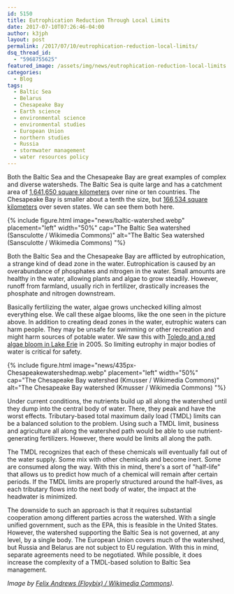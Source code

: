 ```yaml
---
id: 5150
title: Eutrophication Reduction Through Local Limits
date: 2017-07-10T07:26:46-04:00
author: k3jph
layout: post
permalink: /2017/07/10/eutrophication-reduction-local-limits/
dsq_thread_id:
  - "5968755625"
featured_image: /assets/img/news/eutrophication-reduction-local-limits.webp
categories:
  - Blog
tags:
  - Baltic Sea
  - Belarus
  - Chesapeake Bay
  - Earth science
  - environmental science
  - environmental studies
  - European Union
  - northern studies
  - Russia
  - stormwater management
  - water resources policy
---
```

Both the Baltic Sea and the Chesapeake Bay are great examples of
complex and diverse watersheds. The Baltic Sea is quite large and
has a catchment area of [1,641,650 square
kilometers](https://en.wikipedia.org/wiki/Baltic_Sea) over nine or
ten countries. The Chesapeake Bay is smaller about a tenth the size,
but [166,534 square
kilometers](https://en.wikipedia.org/wiki/Chesapeake_Bay) over seven
states. We can see them both here.

{% include figure.html image="news/baltic-watershed.webp" placement="left" width="50%"
   cap="The Baltic Sea watershed (Sansculotte / Wikimedia Commons)"
   alt="The Baltic Sea watershed (Sansculotte / Wikimedia Commons) "%}

Both the Baltic Sea and the Chesapeake Bay are afflicted by
eutrophication, a strange kind of dead zone in the water. Eutrophication
is caused by an overabundance of phosphates and nitrogen in the
water. Small amounts are healthy in the water, allowing plants and
algae to grow steadily. However, runoff from farmland, usually rich
in fertilizer, drastically increases the phosphate and nitrogen
downstream.

Basically fertilizing the water, algae grows unchecked killing
almost everything else. We call these algae blooms, like the one
seen in the picture above. In addition to creating dead zones in
the water, eutrophic waters can harm people. They may be unsafe for
swimming or other recreation and might harm sources of potable
water. We saw this with [Toledo and a red algae bloom in Lake
Erie](http://www.motherjones.com/food/2015/08/giant-toxic-algae-bloom-haunts-toledo/)
in 2005. So limiting eutrophy in major bodies of water is critical
for safety.

{% include figure.html image="news/435px-Chesapeakewatershedmap.webp" placement="left" width="50%"
   cap="The Chesapeake Bay watershed (Kmusser / Wikimedia Commons)"
   alt="The Chesapeake Bay watershed (Kmusser / Wikimedia Commons) "%} 
   
Under current conditions, the nutrients build up all along the
watershed until they dump into the central body of water. There,
they peak and have the worst effects. Tributary-based total maximum
daily load (TMDL) limits can be a balanced solution to the problem.
Using such a TMDL limit, business and agriculture all along the
watershed path would be able to use nutrient-generating fertilizers.
However, there would be limits all along the path.

The TMDL recognizes that each of these chemicals will eventually
fall out of the water supply. Some mix with other chemicals and
become inert. Some are consumed along the way. With this in mind,
there's a sort of "half-life" that allows us to predict how much
of a chemical will remain after certain periods. If the TMDL limits
are properly structured around the half-lives, as each tributary
flows into the next body of water, the impact at the headwater is
minimized.

The downside to such an approach is that it requires substantial
cooperation among different parties across the watershed. With a
single unified government, such as the EPA, this is feasible in the
United States. However, the watershed supporting the Baltic Sea is
not governed, at any level, by a single body. The European Union
covers much of the watershed, but Russia and Belarus are not subject
to EU regulation. With this in mind, separate agreements need to
be negotiated. While possible, it does increase the complexity of
a TMDL-based solution to Baltic Sea management.

_Image by [Felix Andrews (Floybix) / Wikimedia
Commons](https://commons.wikimedia.org/wiki/File:River_algae_Sichuan.webp))._
